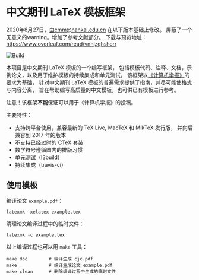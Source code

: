 # 中文期刊 LaTeX 模板框架


2020年8月27日，由cmm@nankai.edu.cn 在以下版本基础上修改。
屏蔽了一个无意义的warning。增加了参考文献部分。
下载与预览地址：https://www.overleaf.com/read/vnhjzqhshcrr


[![Build](https://github.com/CTeX-org/chinesejournal/workflows/Test/badge.svg)](https://github.com/CTeX-org/chinesejournal/actions)

本项目是中文期刊 LaTeX 模板的一个编写框架，
包括模板代码、注释、文档，示例论文，以及用于维护模板的持续集成和单元测试。
该框架以[《计算机学报》](http://cjc.ict.ac.cn)的要求为基础，
针对中文期刊 LaTeX 模板的普遍需求提供了指南，并尽可能使格式与内容分离，
旨在帮助编写高质量的中文模板，也可供已有模板进行参考。

注意！该框架**不能**保证可以用于《计算机学报》的投稿。

主要特性：
- 支持跨平台使用，兼容最新的 TeX Live, MacTeX 和 MikTeX 发行版，
  并向后兼容到 2017 年的版本
- 不支持已经过时的 CTeX 套装
- 数学符号遵循国内的排版习惯
- 单元测试（l3build）
- 持续集成（travis-ci）


## 使用模板

编译论文 `example.pdf`：
```
latexmk -xelatex example.tex
```

清理论文编译过程中的临时文件：
```
latexmk -c example.tex
```

以上编译过程也可以用 `make` 工具：
```
make doc        # 编译生成 cjc.pdf
make            # 编译生成论文 example.pdf
make clean      # 删除编译过程中生成的临时文件
```
